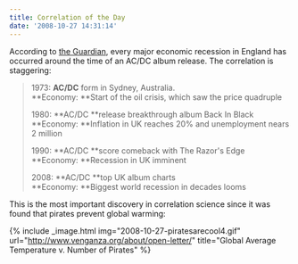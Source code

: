 ```yaml
---
title: Correlation of the Day
date: '2008-10-27 14:31:14'
---
```



According to [the Guardian](http://www.guardian.co.uk/music/2008/oct/27/acdc-music-recession), every major economic recession in England has occurred around the time of an AC/DC album release. The correlation is staggering:

> 1973: **AC/DC** form in Sydney, Australia.  
> **Economy: **Start of the oil crisis, which saw the price quadruple
> 
> 1980: **AC/DC **release breakthrough album Back In Black  
> **Economy: **Inflation in UK reaches 20% and unemployment nears 2 million
> 
> 1990: **AC/DC **score comeback with The Razor's Edge  
> **Economy: **Recession in UK imminent
> 
> 2008: **AC/DC **top UK album charts  
> **Economy: **Biggest world recession in decades looms

This is the most important discovery in correlation science since it was found that pirates prevent global warming:

{% include _image.html img="2008-10-27-piratesarecool4.gif" url="http://www.venganza.org/about/open-letter/" title="Global Average Temperature v. Number of Pirates"  %}

